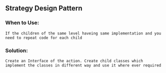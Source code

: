 ## Strategy Design Pattern  

### When to Use:  
    If the children of the same level haveing same implementation and you need to repeat code for each child  

### Solution:  
    Create an Interface of the action. Create child classes which implement the classes in different way and use it where ever required  
